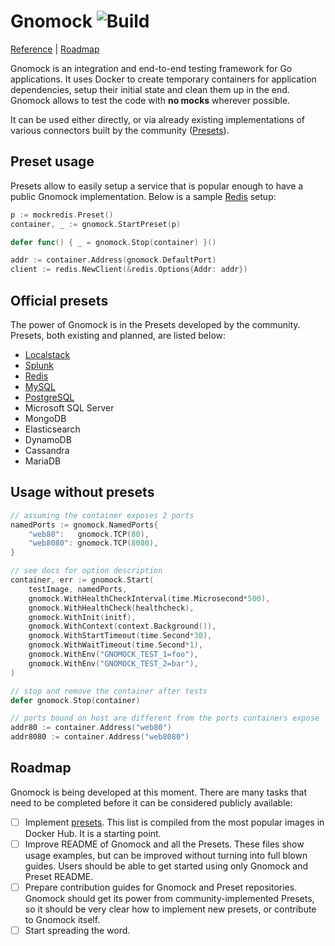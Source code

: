 # Gnomock ![Build](https://github.com/orlangure/gnomock/workflows/Build/badge.svg)

[Reference](https://pkg.go.dev/github.com/orlangure/gnomock?tab=doc) |
[Roadmap](#roadmap)

Gnomock is an integration and end-to-end testing framework for Go applications.
It uses Docker to create temporary containers for application dependencies,
setup their initial state and clean them up in the end. Gnomock allows to test
the code with **no mocks** wherever possible.

It can be used either directly, or via already existing implementations of
various connectors built by the community ([Presets](#official-presets)).

## Preset usage

Presets allow to easily setup a service that is popular enough to have a public
Gnomock implementation. Below is a sample
[Redis](https://github.com/orlangure/gnomock-redis) setup:

```go
p := mockredis.Preset()
container, _ := gnomock.StartPreset(p)

defer func() { _ = gnomock.Stop(container) }()

addr := container.Address(gnomock.DefaultPort)
client := redis.NewClient(&redis.Options{Addr: addr})
```

## Official presets

The power of Gnomock is in the Presets developed by the community. Presets,
both existing and planned, are listed below:

- [Localstack](https://github.com/orlangure/gnomock-localstack)
- [Splunk](https://github.com/orlangure/gnomock-splunk)
- [Redis](https://github.com/orlangure/gnomock-redis)
- [MySQL](https://github.com/orlangure/gnomock-mysql)
- [PostgreSQL](https://github.com/orlangure/gnomock-postgres)
- Microsoft SQL Server
- MongoDB
- Elasticsearch
- DynamoDB
- Cassandra
- MariaDB

## Usage without presets

```go
// assuming the container exposes 2 ports
namedPorts := gnomock.NamedPorts{
    "web80":   gnomock.TCP(80),
    "web8080": gnomock.TCP(8080),
}

// see docs for option description
container, err := gnomock.Start(
    testImage, namedPorts,
    gnomock.WithHealthCheckInterval(time.Microsecond*500),
    gnomock.WithHealthCheck(healthcheck),
    gnomock.WithInit(initf),
    gnomock.WithContext(context.Background()),
    gnomock.WithStartTimeout(time.Second*30),
    gnomock.WithWaitTimeout(time.Second*1),
    gnomock.WithEnv("GNOMOCK_TEST_1=foo"),
    gnomock.WithEnv("GNOMOCK_TEST_2=bar"),
)

// stop and remove the container after tests
defer gnomock.Stop(container)

// ports bound on host are different from the ports containers expose
addr80 := container.Address("web80")
addr8080 := container.Address("web8080")
```

## Roadmap

Gnomock is being developed at this moment. There are many tasks that need to be
completed before it can be considered publicly available:

- [ ] Implement [presets](#official-presets). This list is compiled from the
  most popular images in Docker Hub. It is a starting point.
- [ ] Improve README of Gnomock and all the Presets. These files show usage
  examples, but can be improved without turning into full blown guides. Users
  should be able to get started using only Gnomock and Preset README.
- [ ] Prepare contribution guides for Gnomock and Preset repositories. Gnomock
  should get its power from community-implemented Presets, so it should be very
  clear how to implement new presets, or contribute to Gnomock itself.
- [ ] Start spreading the word.
